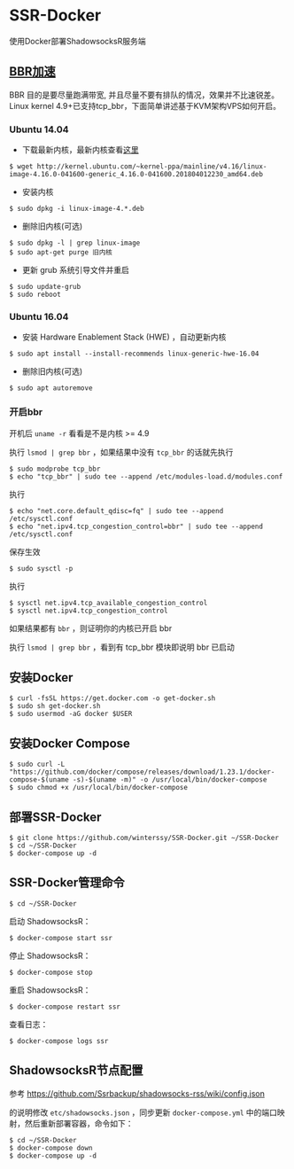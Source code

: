# SSR-Docker
使用Docker部署ShadowsocksR服务端

## [BBR加速](https://github.com/iMeiji/shadowsocks_install/wiki)
BBR 目的是要尽量跑满带宽, 并且尽量不要有排队的情况，效果并不比速锐差。Linux kernel 4.9+已支持tcp_bbr，下面简单讲述基于KVM架构VPS如何开启。

### Ubuntu 14.04

- 下载最新内核，最新内核查看[这里](http://kernel.ubuntu.com/~kernel-ppa/mainline)  
```
$ wget http://kernel.ubuntu.com/~kernel-ppa/mainline/v4.16/linux-image-4.16.0-041600-generic_4.16.0-041600.201804012230_amd64.deb
```

- 安装内核
```
$ sudo dpkg -i linux-image-4.*.deb
```

- 删除旧内核(可选)
```
$ sudo dpkg -l | grep linux-image 
$ sudo apt-get purge 旧内核
```

- 更新 grub 系统引导文件并重启
```
$ sudo update-grub
$ sudo reboot
```

### Ubuntu 16.04

- 安装 Hardware Enablement Stack (HWE) ，自动更新内核
```
$ sudo apt install --install-recommends linux-generic-hwe-16.04
```

- 删除旧内核(可选)
```
$ sudo apt autoremove
```

### 开启bbr
开机后 `uname -r` 看看是不是内核 >= 4.9  

执行 `lsmod | grep bbr` ，如果结果中没有 `tcp_bbr` 的话就先执行
```
$ sudo modprobe tcp_bbr
$ echo "tcp_bbr" | sudo tee --append /etc/modules-load.d/modules.conf
```

执行
```
$ echo "net.core.default_qdisc=fq" | sudo tee --append /etc/sysctl.conf
$ echo "net.ipv4.tcp_congestion_control=bbr" | sudo tee --append /etc/sysctl.conf
```

保存生效
```
$ sudo sysctl -p
``` 

执行  
```
$ sysctl net.ipv4.tcp_available_congestion_control
$ sysctl net.ipv4.tcp_congestion_control
```
如果结果都有 `bbr` ，则证明你的内核已开启 bbr  

执行 `lsmod | grep bbr` ，看到有 tcp_bbr 模块即说明 bbr 已启动

## 安装Docker
```
$ curl -fsSL https://get.docker.com -o get-docker.sh
$ sudo sh get-docker.sh
$ sudo usermod -aG docker $USER
```

## 安装Docker Compose
```
$ sudo curl -L "https://github.com/docker/compose/releases/download/1.23.1/docker-compose-$(uname -s)-$(uname -m)" -o /usr/local/bin/docker-compose
$ sudo chmod +x /usr/local/bin/docker-compose
```

## 部署SSR-Docker
```
$ git clone https://github.com/winterssy/SSR-Docker.git ~/SSR-Docker
$ cd ~/SSR-Docker
$ docker-compose up -d
```

## SSR-Docker管理命令
```
$ cd ~/SSR-Docker
```
启动 ShadowsocksR：
```
$ docker-compose start ssr
```
停止 ShadowsocksR：
```
$ docker-compose stop
```
重启 ShadowsocksR：
```
$ docker-compose restart ssr
```
查看日志：
```
$ docker-compose logs ssr
```
## ShadowsocksR节点配置
参考 https://github.com/Ssrbackup/shadowsocks-rss/wiki/config.json

的说明修改 `etc/shadowsocks.json` ，同步更新 `docker-compose.yml` 中的端口映射，然后重新部署容器，命令如下：
```
$ cd ~/SSR-Docker
$ docker-compose down
$ docker-compose up -d
```
